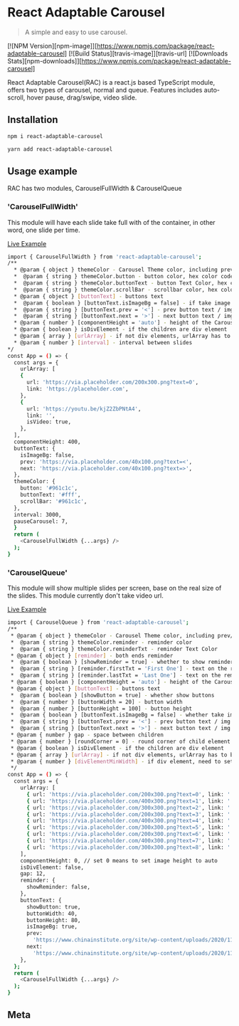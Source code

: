 # React Adaptable Carousel
> A simple and easy to use carousel.

[![NPM Version][npm-image]][https://www.npmjs.com/package/react-adaptable-carousel]
[![Build Status][travis-image]][travis-url]
[![Downloads Stats][npm-downloads]][https://www.npmjs.com/package/react-adaptable-carousel]

React Adaptable Carousel(RAC) is a react.js based TypeScript module, offers two types of carousel, normal and queue. Features includes auto-scroll, hover pause, drag/swipe, video slide.

## Installation

```sh
npm i react-adaptable-carousel
```
```sh
yarn add react-adaptable-carousel
```

## Usage example

RAC has two modules, CarouselFullWidth & CarouselQueue

### 'CarouselFullWidth'

This module will have each slide take full with of the container, in other word, one slide per time.

[Live Example](https://www.yaow.me/react-adaptable-carousel/?path=/story/carouselfullwidth--default)

```sh
import { CarouselFullWidth } from 'react-adaptable-carousel';
/**
  * @param { object } themeColor - Carousel Theme color, including prev/next buttons and scroll bar
  *  @param { string } themeColor.button - button color, hex color code
  *  @param { string } themeColor.buttonText - button Text Color, hex color code
  *  @param { string } themeColor.scrollBar - scrollbar color, hex color code
  * @param { object } [buttonText] - buttons text
  *  @param { boolean } [buttonText.isImageBg = false] - if take image as background, image size should be 40 x 100
  *  @param { string } [buttonText.prev = '<'] - prev button text / img src
  *  @param { string } [buttonText.next = '>'] - next button text / img src
  * @param { number } [componentHeight = 'auto'] - height of the Carousel,
  * @param { boolean } isDivElement - if the children are div element
  * @param { array } [urlArray] - if not div elements, urlArray has to be set
  * @param { number } [interval] - interval between slides
*/
const App = () => {
  const args = {
    urlArray: [
    {
      url: 'https://via.placeholder.com/200x300.png?text=0',
      link: 'https://placeholder.com',
    },
    {
      url: 'https://youtu.be/kjZ2ZbPNtA4',
      link: '',
      isVideo: true,
    },
  ],
  componentHeight: 400,
  buttonText: {
    isImageBg: false,
    prev: 'https://via.placeholder.com/40x100.png?text=<',
    next: 'https://via.placeholder.com/40x100.png?text=>',
  },
  themeColor: {
    button: '#961c1c',
    buttonText: '#fff',
    scrollBar: '#961c1c',
  },
  interval: 3000,
  pauseCarousel: 7,
  }
  return (
    <CarouselFullWidth {...args} />
  );
}
```
### 'CarouselQueue'

This module will show multiple slides per screen, base on the real size of the slides. This module currently don't take video url.

[Live Example](https://www.yaow.me/react-adaptable-carousel/?path=/story/carousel-queue--auto-height)

```sh
import { CarouselQueue } from 'react-adaptable-carousel';
/**
 * @param { object } themeColor - Carousel Theme color, including prev/next buttons and scroll bar
 *  @param { string } themeColor.reminder - reminder color
 *  @param { string } themeColor.reminderTxt - reminder Text Color
 * @param { object } [reminder] - both ends reminder
 *  @param { boolean } [showReminder = true] - whether to show reminder
 *  @param { string } [reminder.firstTxt = 'First One'] - text on the reminder for first one, default first one
 *  @param { string } [reminder.lastTxt = 'Last One'] - text on the reminder for last one, default last one
 * @param { boolean } [componentHeight = 'auto'] - height of the Carousel,
 * @param { object } [buttonText] - buttons text
 *  @param { boolean } [showButton = true] - whether show buttons
 *  @param { number } [buttonWidth = 20] - button width
 *  @param { number } [buttonHeight = 100] - button height
 *  @param { boolean } [buttonText.isImageBg = false] - whether take image as background, image size should be 40 x 100
 *  @param { string } [buttonText.prev = '<'] - prev button text / img src
 *  @param { string } [buttonText.next = '>'] - next button text / img src
 * @param { number } gap - space between children
 * @param { number } [roundCorner = 0] - round corner of child element
 * @param { boolean } isDivElement - if the children are div element
 * @param { array } [urlArray] - if not div elements, urlArray has to be set
 * @param { number } [divElementMinWidth] - if div element, need to set divElementMinWidth
 */
const App = () => {
  const args = {
    urlArray: [
      { url: 'https://via.placeholder.com/200x300.png?text=0', link: '' },
      { url: 'https://via.placeholder.com/400x300.png?text=1', link: '' },
      { url: 'https://via.placeholder.com/300x300.png?text=2', link: '' },
      { url: 'https://via.placeholder.com/200x300.png?text=3', link: '' },
      { url: 'https://via.placeholder.com/400x300.png?text=4', link: '' },
      { url: 'https://via.placeholder.com/300x300.png?text=5', link: '' },
      { url: 'https://via.placeholder.com/200x300.png?text=6', link: '' },
      { url: 'https://via.placeholder.com/400x300.png?text=7', link: '' },
      { url: 'https://via.placeholder.com/300x300.png?text=8', link: '' },
    ],
    componentHeight: 0, // set 0 means to set image height to auto
    isDivElement: false,
    gap: 12,
    reminder: {
      showReminder: false,
    },
    buttonText: {
      showButton: true,
      buttonWidth: 40,
      buttonHeight: 80,
      isImageBg: true,
      prev:
        'https://www.chinainstitute.org/site/wp-content/uploads/2020/11/mainsliderprevious.png',
      next:
        'https://www.chinainstitute.org/site/wp-content/uploads/2020/11/mainslidernext.png',
    },
  };
  return (
    <CarouselFullWidth {...args} />
  );
}
```

## Meta

